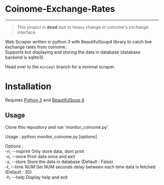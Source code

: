 # Coinome-Exchange-Rates
---

> This project is **dead** due to heavy change in coinome's *exchange* interface.

Web Scraper written in python 3 with BeautifulSoup4 library to catch live exchange rates from coinome.  
Supports but displaying and storing the data in database (database backend is sqlite3).

Head over to the `minimal` branch for a minimal scraper.

# Installation  
Requires [Python 3](https://www.python.org/downloads/) and [BeautifulSoup 4](https://www.crummy.com/software/BeautifulSoup/bs4/doc/#installing-beautiful-soup)    

## Usage
Clone this repository and run 'monitor_coinome.py'   

Usage : python monitor_coinome.py [options]   

Options :   
-n, --noprint            Only store data, dont print   
-o, --once               Print data once and exit   
-s, --store              Store the data in database (Default : False)   
-t, --time NUM           Set NUM seconds delay between each time data is fetched (Default : 30)   
-h, --help               Display help and exit   
